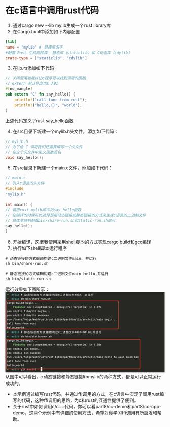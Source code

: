 # 在c语言中调用rust代码

1. 通过cargo new --lib mylib生成一个rust library库
2. 在Cargo.toml中添加如下内容配置

```toml
[lib]
name = "mylib" # 链接库名字
#配置 Rust 生成两种库——静态库（staticlib）和 C动态库（cdylib）
crate-type = ["staticlib", "cdylib"]
```

3. 在lib.rs添加如下代码

```rust
// 关闭混淆功能以让c程序可以找到调用的函数
// extern 默认导出为C ABI
#[no_mangle]
pub extern "C" fn say_hello() {
    println!("call func from rust");
    println!("hello,{}", "world");
}
```

上述代码定义了rust say_hello函数

4. 在src目录下新建一个mylib.h头文件，添加如下代码：

```c
// mylib.h
// 为了给 C 调用我们还需要编写一个头文件
// 在这个头文件中定义函数签名
void say_hello();
```

5. 在src目录下新建一个main.c文件，添加如下代码：

```c
// main.c
// 引入c语言的头文件
#include
"mylib.h"

int main() {
// 调用rust mylib库中的say_hello函数
// 在编译的时候可以选择是用动态链接或静态链接的方式来生成c语言的二进制文件
// 具体生成机制看bin/share-run.sh和static-run.sh即可
say_hello();
}
```

6. 开始编译，这里我使用采用shell脚本的方式实现cargo build和gcc编译
7. 执行如下shell脚本运行程序

```shell
# 动态链接的方式编译构建c二进制文件main，并运行
sh bin/share-run.sh

# 静态链接的方式编辑构建c二进制文件main-hello,并运行
sh bin/static-run.sh
```

运行效果如下图所示：
![](c-run.jpg)
从图中可以看出，c动态链接和静态链接libmylib的两种方式，都是可以正常运行成功的。

- 本示例通过编写rust代码，并通过ffi调用的方式，在c语言中实现了调用rust编写的代码，这种ffi调用的思路，为c和rust的互通性提供了便利。
- 关于rust中如何调用c/c++代码，你可以看part8/cc-demo和part8/cc-cpp-demo，这两个示例中有详细的使用方法，希望对你学习ffi调用有所启发和帮助。
